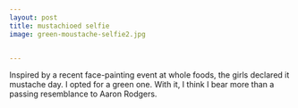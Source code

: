 ```yaml
---
layout: post
title: mustachioed selfie
image: green-moustache-selfie2.jpg


---
```

Inspired by a recent face-painting event at whole foods, the girls declared it mustache day.  I opted for a green one.  With it, I think I bear more than a passing resemblance to Aaron Rodgers.
